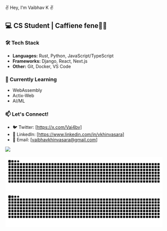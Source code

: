 ✌️ Hey, I'm Vaibhav K ✌️

💻 CS Student | Caffiene fene👨‍💻
---

### 🛠️ Tech Stack

- **Languages:** Rust, Python, JavaScript/TypeScript
- **Frameworks:** Django, React, Next.js
- **Other:** Git, Docker, VS Code

### 🌱 Currently Learning

- WebAssembly
- Actix-Web
- AI/ML

### 📫 Let's Connect!

- 🐦 Twitter: [https://x.com/Vai4bv]
- 💼 LinkedIn: [https://www.linkedin.com/in/vkhinvasara]
- 📧 Email: [vaibhavkhinvasara@gmail.com]


![](https://komarev.com/ghpvc/?username=vkhinvasara)


![github contribution grid snake animation](https://raw.githubusercontent.com/vkhinvasara/vkhinvasara/output/github-contribution-grid-snake-dark.svg#gh-dark-mode-only)
![github contribution grid snake animation](https://raw.githubusercontent.com/vkhinvasara/vkhinvasara/output/github-contribution-grid-snake.svg#gh-light-mode-only)
